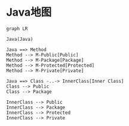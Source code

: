 # Java地图

<!-- properties
tag: Java
tag: 脑图
created: 2023-09-01 23:12:18
-->

```mermaid
graph LR

Java(Java)

Java ==> Method
Method --> M-Public[Public]
Method --> M-Package[Package]
Method --> M-Protected[Protected]
Method --> M-Private[Private]

Java ==> Class -..-> InnerClass[Inner Class]
Class --> Public
Class --> Package

InnerClass --> Public
InnerClass --> Package
InnerClass --> Protected
InnerClass --> Private
```
